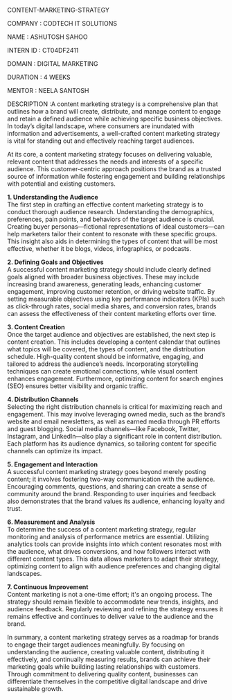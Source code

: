  CONTENT-MARKETING-STRATEGY
 
COMPANY : CODTECH IT SOLUTIONS 

NAME : ASHUTOSH SAHOO

INTERN ID : CT04DF2411

DOMAIN : DIGITAL MARKETING 

DURATION : 4 WEEKS 

MENTOR : NEELA SANTOSH 

DESCRIPTION :A content marketing strategy is a comprehensive plan that outlines how a brand will create, distribute, and manage content to engage and retain a defined audience while achieving specific business objectives. In today’s digital landscape, where consumers are inundated with information and advertisements, a well-crafted content marketing strategy is vital for standing out and effectively reaching target audiences.

At its core, a content marketing strategy focuses on delivering valuable, relevant content that addresses the needs and interests of a specific audience. This customer-centric approach positions the brand as a trusted source of information while fostering engagement and building relationships with potential and existing customers.

**1. Understanding the Audience**  
The first step in crafting an effective content marketing strategy is to conduct thorough audience research. Understanding the demographics, preferences, pain points, and behaviors of the target audience is crucial. Creating buyer personas—fictional representations of ideal customers—can help marketers tailor their content to resonate with these specific groups. This insight also aids in determining the types of content that will be most effective, whether it be blogs, videos, infographics, or podcasts.

**2. Defining Goals and Objectives**  
A successful content marketing strategy should include clearly defined goals aligned with broader business objectives. These may include increasing brand awareness, generating leads, enhancing customer engagement, improving customer retention, or driving website traffic. By setting measurable objectives using key performance indicators (KPIs) such as click-through rates, social media shares, and conversion rates, brands can assess the effectiveness of their content marketing efforts over time.

**3. Content Creation**  
Once the target audience and objectives are established, the next step is content creation. This includes developing a content calendar that outlines what topics will be covered, the types of content, and the distribution schedule. High-quality content should be informative, engaging, and tailored to address the audience’s needs. Incorporating storytelling techniques can create emotional connections, while visual content enhances engagement. Furthermore, optimizing content for search engines (SEO) ensures better visibility and organic traffic.

**4. Distribution Channels**  
Selecting the right distribution channels is critical for maximizing reach and engagement. This may involve leveraging owned media, such as the brand’s website and email newsletters, as well as earned media through PR efforts and guest blogging. Social media channels—like Facebook, Twitter, Instagram, and LinkedIn—also play a significant role in content distribution. Each platform has its audience dynamics, so tailoring content for specific channels can optimize its impact.

**5. Engagement and Interaction**  
A successful content marketing strategy goes beyond merely posting content; it involves fostering two-way communication with the audience. Encouraging comments, questions, and sharing can create a sense of community around the brand. Responding to user inquiries and feedback also demonstrates that the brand values its audience, enhancing loyalty and trust.

**6. Measurement and Analysis**  
To determine the success of a content marketing strategy, regular monitoring and analysis of performance metrics are essential. Utilizing analytics tools can provide insights into which content resonates most with the audience, what drives conversions, and how followers interact with different content types. This data allows marketers to adapt their strategy, optimizing content to align with audience preferences and changing digital landscapes.

**7. Continuous Improvement**  
Content marketing is not a one-time effort; it's an ongoing process. The strategy should remain flexible to accommodate new trends, insights, and audience feedback. Regularly reviewing and refining the strategy ensures it remains effective and continues to deliver value to the audience and the brand.

In summary, a content marketing strategy serves as a roadmap for brands to engage their target audiences meaningfully. By focusing on understanding the audience, creating valuable content, distributing it effectively, and continually measuring results, brands can achieve their marketing goals while building lasting relationships with customers. Through commitment to delivering quality content, businesses can differentiate themselves in the competitive digital landscape and drive sustainable growth.
